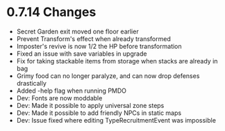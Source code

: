 # 0.7.14 Changes #

* Secret Garden exit moved one floor earlier
* Prevent Transform's effect when already transformed
* Imposter's revive is now 1/2 the HP before transformation
* Fixed an issue with save variables in upgrade
* Fix for taking stackable items from storage when stacks are already in bag
* Grimy food can no longer paralyze, and can now drop defenses drastically
* Added -help flag when running PMDO
* Dev: Fonts are now moddable
* Dev: Made it possible to apply universal zone steps
* Dev: Made it possible to add friendly NPCs in static maps
* Dev: Issue fixed where editing TypeRecruitmentEvent was impossible